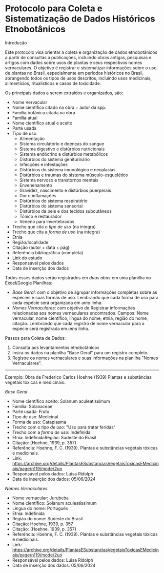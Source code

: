 # Protocolo para Coleta e Sistematização de Dados Históricos Etnobotânicos

Introdução

Este protocolo visa orientar a coleta e organização de dados etnobotânicos a partir de consultas a publicações, incluindo obras antigas, pesquisas e artigos com dados sobre usos de plantas e seus respectivos nomes vernaculares. O objetivo é registrar e sistematizar informações sobre o uso de plantas no Brasil, especialmente em períodos históricos no Brasil, abrangendo todos os tipos de usos descritos, incluindo usos medicinais, alimentícios, ritualísticos e casos de toxicidade.

Os principais dados a serem extraídos e organizados, são:
- Nome Vervacular
- Nome científico citado na obra + autor da spp.
- Família botânica citada na obra 
- Família atual
- Nome científico atual e aceito
- Parte usada 
- Tipo de uso:
    -  Alimentação
    -  Sistema circulatório e doenças do sangue
    -  Sistema digestivo e distúrbios nutricionais
    -  Sistema endócrino e distúrbios metabólicos
    -  Distúrbios do sistema geniturinário
    -  Infecções e infestações
    -  Distúrbios do sistema imunológico e neoplasias
    -  Distúrbios e traumas do sistema músculo-esquelético
    -  Sistema nervoso e transtornos mentais
    -  Envenenamento
    -  Gravidez, nascimento e distúrbios puerperais
    -  Dor e inflamações
    -  Distúrbios do sistema respiratório
    -  Distúrbios do sistema sensorial
    -  Distúrbios da pele e dos tecidos subcutâneos
    -  Tônico e restaurador
    -  Veneno para invertebrados
- Trecho que cita o *tipo de uso* (na íntegra)
- Trecho que cita a *forma de uso* (na íntegra)
- Etnia
- Região/localidade
- Citação (autor + data + pág)
- Referência bibliográfica (completa)
- Link do estudo
- Responsável pelos dados
- Data de inserção dos dados

Todos esses dados serão registrados em *duas abas* em uma planilha no Excel/Google Planilhas:
- *Base Geral*: com o objetivo de agrupar informações completas sobre as espécies e suas formas de uso. Lembrando que cada forma de uso para cada espécie será organizada em *uma* linha.
- *Nomes Vernaculares*: com objetivo de Registrar informações relacionadas aos nomes vernaculares encontrados. Campos: Nome vernacular, nome científico, língua do nome, etnia, região do nome, citação. Lembrando que cada registro de nome vernacular para a espécie será registrada em *uma* linha. 

Passos para Coleta de Dados:
1. Consulta aos levantamentos etnobotânicos
2. Insira os dados na planilha "Base Geral" para um registro completo.
3. Registre os nomes vernaculares e suas informações na planilha "Nomes Vernaculares".



---------------------------------------------------------------------------------------------------------------------------------------------------------------------------------------------------------------------------------------------------------------------------------------------------------------------------------------------------------

Exemplo:
Obra de Frederico Carlos Hoehne (1939) Plantas e substâncias vegetais tóxicas e medicinais.

*Base Geral*
- Nome científico aceito: Solanum aculeatissimum
- Família: Solanaceae
- Parte usada: Fruto
- Tipo de uso: Medicinal
- Forma de uso: Cataplasma
- Trecho com o *tipo de uso*: "Uso para tratar feridas"
- Trecho com a *forma de uso*: Indefinida
- Etnia: IndefinidaRegião: Sudeste do Brasil
- Citação: (Hoehne, 1939, p. 357)
- Referência: Hoehne, F. C. (1939). Plantas e substâncias vegetais tóxicas e medicinais.
- Link: https://archive.org/details/PlantasESubstanciasVegetaisToxicasEMedicinais/page/n119/mode/2up
- Responsável pelos dados: Luisa Ridolph
- Data de inserção dos dados: 05/06/2024

*Nomes Vernaculares*
- Nome vernacular: Jurubeba
- Nome científico: Solanum aculeatissimum
- Língua do nome: Português
- Etnia: Indefinida
- Região do nome: Sudeste do Brasil
- Citação: Hoehne, 1939, p. 357
- Citação: (Hoehne, 1939, p. 357)
- Referência: Hoehne, F. C. (1939). Plantas e substâncias vegetais tóxicas e medicinais.
- Link: https://archive.org/details/PlantasESubstanciasVegetaisToxicasEMedicinais/page/n119/mode/2up
- Responsável pelos dados: Luisa Ridolph
- Data de inserção dos dados: 05/06/2024

